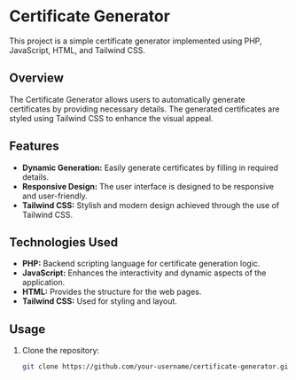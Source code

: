 # Certificate Generator

This project is a simple certificate generator implemented using PHP, JavaScript, HTML, and Tailwind CSS.

## Overview

The Certificate Generator allows users to automatically generate certificates by providing necessary details. The generated certificates are styled using Tailwind CSS to enhance the visual appeal.

## Features

- **Dynamic Generation:** Easily generate certificates by filling in required details.
- **Responsive Design:** The user interface is designed to be responsive and user-friendly.
- **Tailwind CSS:** Stylish and modern design achieved through the use of Tailwind CSS.

## Technologies Used

- **PHP:** Backend scripting language for certificate generation logic.
- **JavaScript:** Enhances the interactivity and dynamic aspects of the application.
- **HTML:** Provides the structure for the web pages.
- **Tailwind CSS:** Used for styling and layout.

## Usage

1. Clone the repository:

   ```bash
   git clone https://github.com/your-username/certificate-generator.git
